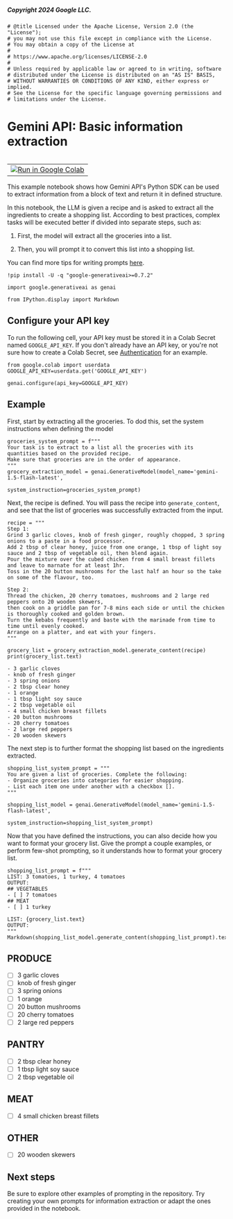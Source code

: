 ##### Copyright 2024 Google LLC.


```
# @title Licensed under the Apache License, Version 2.0 (the "License");
# you may not use this file except in compliance with the License.
# You may obtain a copy of the License at
#
# https://www.apache.org/licenses/LICENSE-2.0
#
# Unless required by applicable law or agreed to in writing, software
# distributed under the License is distributed on an "AS IS" BASIS,
# WITHOUT WARRANTIES OR CONDITIONS OF ANY KIND, either express or implied.
# See the License for the specific language governing permissions and
# limitations under the License.
```

# Gemini API: Basic information extraction

<table class="tfo-notebook-buttons" align="left">
  <td>
    <a target="_blank" href="https://colab.research.google.com/github/google-gemini/cookbook/blob/main/examples/prompting/Basic_Information_Extraction.ipynb"><img src = "../../images/colab_logo_32px.png"/>Run in Google Colab</a>
  </td>
</table>

This example notebook shows how Gemini API's Python SDK can be used to extract information from a block of text and return it in defined structure.

In this notebook, the LLM is given a recipe and is asked to extract all the ingredients to create a shopping list. According to best practices, complex tasks will be executed better if divided into separate steps, such as:

1. First, the model will extract all the groceries into a list.

2. Then, you will prompt it to convert this list into a shopping list.

You can find more tips for writing prompts [here](https://ai.google.dev/gemini-api/docs/prompting-intro).



```
!pip install -U -q "google-generativeai>=0.7.2"
```


```
import google.generativeai as genai

from IPython.display import Markdown
```

## Configure your API key

To run the following cell, your API key must be stored it in a Colab Secret named `GOOGLE_API_KEY`. If you don't already have an API key, or you're not sure how to create a Colab Secret, see [Authentication](https://github.com/google-gemini/cookbook/blob/main/quickstarts/Authentication.ipynb) for an example.


```
from google.colab import userdata
GOOGLE_API_KEY=userdata.get('GOOGLE_API_KEY')

genai.configure(api_key=GOOGLE_API_KEY)
```

## Example

First, start by extracting all the groceries. To dod this, set the system instructions when defining the model


```
groceries_system_prompt = f"""
Your task is to extract to a list all the groceries with its quantities based on the provided recipe.
Make sure that groceries are in the order of appearance.
"""
grocery_extraction_model = genai.GenerativeModel(model_name='gemini-1.5-flash-latest',
                                                 system_instruction=groceries_system_prompt)
```

Next, the recipe is defined. You will pass the recipe into `generate_content`, and see that the list of groceries was successfully extracted from the input.


```
recipe = """
Step 1:
Grind 3 garlic cloves, knob of fresh ginger, roughly chopped, 3 spring onions to a paste in a food processor.
Add 2 tbsp of clear honey, juice from one orange, 1 tbsp of light soy sauce and 2 tbsp of vegetable oil, then blend again.
Pour the mixture over the cubed chicken from 4 small breast fillets and leave to marnate for at least 1hr.
Toss in the 20 button mushrooms for the last half an hour so the take on some of the flavour, too.

Step 2:
Thread the chicken, 20 cherry tomatoes, mushrooms and 2 large red peppers onto 20 wooden skewers,
then cook on a griddle pan for 7-8 mins each side or until the chicken is thoroughly cooked and golden brown.
Turn the kebabs frequently and baste with the marinade from time to time until evenly cooked.
Arrange on a platter, and eat with your fingers.
"""

grocery_list = grocery_extraction_model.generate_content(recipe)
print(grocery_list.text)
```

    - 3 garlic cloves
    - knob of fresh ginger
    - 3 spring onions
    - 2 tbsp clear honey
    - 1 orange
    - 1 tbsp light soy sauce
    - 2 tbsp vegetable oil
    - 4 small chicken breast fillets
    - 20 button mushrooms
    - 20 cherry tomatoes
    - 2 large red peppers
    - 20 wooden skewers 
    
    

The next step is to further format the shopping list based on the ingredients extracted.


```
shopping_list_system_prompt = """
You are given a list of groceries. Complete the following:
- Organize groceries into categories for easier shopping.
- List each item one under another with a checkbox [].
"""

shopping_list_model = genai.GenerativeModel(model_name='gemini-1.5-flash-latest',
                                            system_instruction=shopping_list_system_prompt)
```

Now that you have defined the instructions, you can also decide how you want to format your grocery list. Give the prompt a couple examples, or perform few-shot prompting, so it understands how to format your grocery list.


```
shopping_list_prompt = f"""
LIST: 3 tomatoes, 1 turkey, 4 tomatoes
OUTPUT:
## VEGETABLES
- [ ] 7 tomatoes
## MEAT
- [ ] 1 turkey

LIST: {grocery_list.text}
OUTPUT:
"""
Markdown(shopping_list_model.generate_content(shopping_list_prompt).text)
```




## PRODUCE
- [ ] 3 garlic cloves
- [ ] knob of fresh ginger
- [ ] 3 spring onions
- [ ] 1 orange
- [ ] 20 button mushrooms
- [ ] 20 cherry tomatoes
- [ ] 2 large red peppers

## PANTRY
- [ ] 2 tbsp clear honey
- [ ] 1 tbsp light soy sauce
- [ ] 2 tbsp vegetable oil

## MEAT
- [ ] 4 small chicken breast fillets

## OTHER
- [ ] 20 wooden skewers 




## Next steps

Be sure to explore other examples of prompting in the repository. Try creating your own prompts for information extraction or adapt the ones provided in the notebook.
